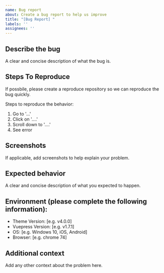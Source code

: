 ```yaml
---
name: Bug report
about: Create a bug report to help us improve
title: "[Bug Report] "
labels: ''
assignees: ''
---
```


## Describe the bug

A clear and concise description of what the bug is.

## Steps To Reproduce

If possbile, please create a reproduce repository so we can reproduce the bug quickly.

Steps to reproduce the behavior:
1. Go to '...'
2. Click on '....'
3. Scroll down to '....'
4. See error

## Screenshots

If applicable, add screenshots to help explain your problem.

## Expected behavior

A clear and concise description of what you expected to happen.

## Environment (please complete the following information):

 - Theme Version: [e.g. v4.0.0]
 - Vuepress Version: [e.g. v1.7.1]
 - OS: [e.g. Windows 10, iOS, Android]
 - Browser: [e.g. chrome 74]

## Additional context

Add any other context about the problem here.
